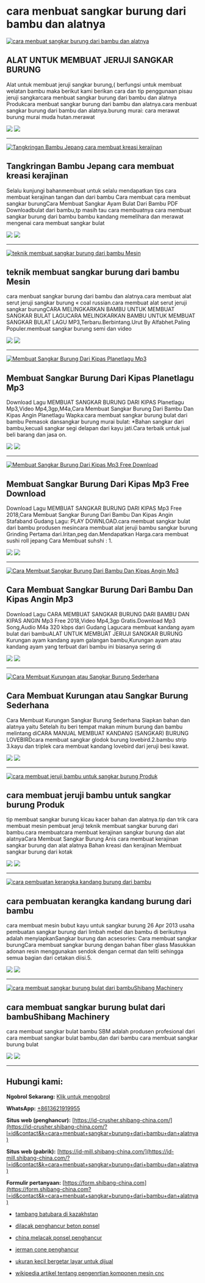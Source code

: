 # cara menbuat sangkar burung dari bambu dan alatnya

<a href="https://swt.shibang-china.com/?l=id&img&k=cara+menbuat+sangkar+burung+dari+bambu+dan+alatnya" target="_blank">![cara menbuat sangkar burung dari bambu dan alatnya](http://static.shibang-china.com/all-800x300/1311.jpg)</a>

## ALAT UNTUK MEMBUAT JERUJI SANGKAR BURUNG
Alat untuk membuat jeruji sangkar burung,( berfungsi untuk membuat welatan bambu maka berikut kami berikan cara dan tip penggunaan pisau jeruji sangkarcara menbuat sangkar burung dari bambu dan alatnya Produkcara menbuat sangkar burung dari bambu dan alatnya.cara menbuat sangkar burung dari bambu dan alatnya.burung murai: cara merawat burung murai muda hutan.merawat


<a href="https://whatsapp.shibangsoft.com/WhatsApp.php" target="_blank" title="WhatsApp">![](http://static.shibang-china.com/icon/whatsapp.png)</a> <a href="https://swt.shibang-china.com/?l=id&icon&k=cara+menbuat+sangkar+burung+dari+bambu+dan+alatnya" target="_blank">![](http://static.shibang-china.com/icon/chat-id.png)</a>

---

<a href="https://swt.shibang-china.com/?l=id&img&k=cara+menbuat+sangkar+burung+dari+bambu+dan+alatnya" target="_blank">![Tangkringan Bambu Jepang cara membuat kreasi kerajinan](http://static.shibang-china.com/all-800x300/202.jpg)</a>

## Tangkringan Bambu Jepang cara membuat kreasi kerajinan
Selalu kunjungi bahanmembuat untuk selalu mendapatkan tips cara membuat kerajinan tangan dan dari bambu Cara membuat cara membuat sangkar burungCara Membuat Sangkar Ayam Bulat Dari Bambu PDF Downloadbulat dari bambu,tp masih tau cara membuatnya cara membuat sangkar burung dari bambu bambu kandang memelihara dan merawat mengenai cara membuat sangkar bulat


<a href="https://whatsapp.shibangsoft.com/WhatsApp.php" target="_blank" title="WhatsApp">![](http://static.shibang-china.com/icon/whatsapp.png)</a> <a href="https://swt.shibang-china.com/?l=id&icon&k=cara+menbuat+sangkar+burung+dari+bambu+dan+alatnya" target="_blank">![](http://static.shibang-china.com/icon/chat-id.png)</a>

---

<a href="https://swt.shibang-china.com/?l=id&img&k=cara+menbuat+sangkar+burung+dari+bambu+dan+alatnya" target="_blank">![teknik membuat sangkar burung dari bambu Mesin](http://static.shibang-china.com/all-800x300/1059.jpg)</a>

## teknik membuat sangkar burung dari bambu Mesin
cara menbuat sangkar burung dari bambu dan alatnya.cara membuat alat serut jeruji sangkar burung « coal russian.cara membuat alat serut jeruji sangkar burungCARA MELINGKARKAN BAMBU UNTUK MEMBUAT SANGKAR BULAT LAGUCARA MELINGKARKAN BAMBU UNTUK MEMBUAT SANGKAR BULAT LAGU MP3,Terbaru.Berbintang.Urut By Alfabhet.Paling Populer.membuat sangkar burung semi dan video


<a href="https://whatsapp.shibangsoft.com/WhatsApp.php" target="_blank" title="WhatsApp">![](http://static.shibang-china.com/icon/whatsapp.png)</a> <a href="https://swt.shibang-china.com/?l=id&icon&k=cara+menbuat+sangkar+burung+dari+bambu+dan+alatnya" target="_blank">![](http://static.shibang-china.com/icon/chat-id.png)</a>

---

<a href="https://swt.shibang-china.com/?l=id&img&k=cara+menbuat+sangkar+burung+dari+bambu+dan+alatnya" target="_blank">![Membuat Sangkar Burung Dari Kipas Planetlagu Mp3](http://static.shibang-china.com/all-800x300/281.jpg)</a>

## Membuat Sangkar Burung Dari Kipas Planetlagu Mp3
Download Lagu MEMBUAT SANGKAR BURUNG DARI KIPAS Planetlagu Mp3,Video Mp4,3gp,M4a,Cara Membuat Sangkar Burung Dari Bambu Dan Kipas Angin Planetlagu Wapka:cara membuat sangkar burung bulat dari bambu Pemasok dansangkar burung murai bulat: *Bahan sangkar dari bambu,kecuali sangkar segi delapan dari kayu jati.Cara terbaik untuk jual beli barang dan jasa on.


<a href="https://whatsapp.shibangsoft.com/WhatsApp.php" target="_blank" title="WhatsApp">![](http://static.shibang-china.com/icon/whatsapp.png)</a> <a href="https://swt.shibang-china.com/?l=id&icon&k=cara+menbuat+sangkar+burung+dari+bambu+dan+alatnya" target="_blank">![](http://static.shibang-china.com/icon/chat-id.png)</a>

---

<a href="https://swt.shibang-china.com/?l=id&img&k=cara+menbuat+sangkar+burung+dari+bambu+dan+alatnya" target="_blank">![Membuat Sangkar Burung Dari Kipas Mp3 Free Download](http://static.shibang-china.com/all-800x300/675.jpg)</a>

## Membuat Sangkar Burung Dari Kipas Mp3 Free Download
Download Lagu MEMBUAT SANGKAR BURUNG DARI KIPAS Mp3 Free 2018,Cara Membuat Sangkar Burung Dari Bambu Dan Kipas Angin Stafaband Gudang Lagu: PLAY DOWNLOAD.cara membuat sangkar bulat dari bambu produsen mesincara membuat alat jeruji bambu sangkar burung Grinding Pertama dari.Iritan,peg dan.Mendapatkan Harga.cara membuat sushi roll jepang Cara Membuat suhshi : 1.


<a href="https://whatsapp.shibangsoft.com/WhatsApp.php" target="_blank" title="WhatsApp">![](http://static.shibang-china.com/icon/whatsapp.png)</a> <a href="https://swt.shibang-china.com/?l=id&icon&k=cara+menbuat+sangkar+burung+dari+bambu+dan+alatnya" target="_blank">![](http://static.shibang-china.com/icon/chat-id.png)</a>

---

<a href="https://swt.shibang-china.com/?l=id&img&k=cara+menbuat+sangkar+burung+dari+bambu+dan+alatnya" target="_blank">![Cara Membuat Sangkar Burung Dari Bambu Dan Kipas Angin Mp3](http://static.shibang-china.com/all-800x300/40.jpg)</a>

## Cara Membuat Sangkar Burung Dari Bambu Dan Kipas Angin Mp3
Download Lagu CARA MEMBUAT SANGKAR BURUNG DARI BAMBU DAN KIPAS ANGIN Mp3 Free 2018,Video Mp4,3gp Gratis.Download Mp3 Song,Audio M4a 320 kbps dari Gudang Lagucara membuat kandang ayam bulat dari bambuALAT UNTUK MEMBUAT JERUJI SANGKAR BURUNG Kurungan ayam kandang ayam galangan bambu,Kurungan ayam atau kandang ayam yang terbuat dari bambu ini biasanya sering di


<a href="https://whatsapp.shibangsoft.com/WhatsApp.php" target="_blank" title="WhatsApp">![](http://static.shibang-china.com/icon/whatsapp.png)</a> <a href="https://swt.shibang-china.com/?l=id&icon&k=cara+menbuat+sangkar+burung+dari+bambu+dan+alatnya" target="_blank">![](http://static.shibang-china.com/icon/chat-id.png)</a>

---

<a href="https://swt.shibang-china.com/?l=id&img&k=cara+menbuat+sangkar+burung+dari+bambu+dan+alatnya" target="_blank">![Cara Membuat Kurungan atau Sangkar Burung Sederhana](http://static.shibang-china.com/all-800x300/1459.jpg)</a>

## Cara Membuat Kurungan atau Sangkar Burung Sederhana
Cara Membuat Kurungan Sangkar Burung Sederhana Siapkan bahan dan alatnya yaitu Setelah itu beri tempat makan minum burung dan bambu melintang diCARA MANUAL MEMBUAT KANDANG (SANGKAR) BURUNG LOVEBIRDcara membuat sangkar glodok burung lovebird.2.bambu strip 3.kayu dan triplek cara membuat kandang lovebird dari jeruji besi kawat.


<a href="https://whatsapp.shibangsoft.com/WhatsApp.php" target="_blank" title="WhatsApp">![](http://static.shibang-china.com/icon/whatsapp.png)</a> <a href="https://swt.shibang-china.com/?l=id&icon&k=cara+menbuat+sangkar+burung+dari+bambu+dan+alatnya" target="_blank">![](http://static.shibang-china.com/icon/chat-id.png)</a>

---

<a href="https://swt.shibang-china.com/?l=id&img&k=cara+menbuat+sangkar+burung+dari+bambu+dan+alatnya" target="_blank">![cara membuat jeruji bambu untuk sangkar burung Produk](http://static.shibang-china.com/all-800x300/752.jpg)</a>

## cara membuat jeruji bambu untuk sangkar burung Produk
tip membuat sangkar burung kicau kacer bahan dan alatnya.tip dan trik cara membuat mesin pembuat jeruji teknik membuat sangkar burung dari bambu.cara membuatcara membuat kerajinan sangkar burung dan alat alatnyaCara Membuat Sangkar Burung Anis cara membuat kerajinan sangkar burung dan alat alatnya Bahan kreasi dan kerajinan Membuat sangkar burung dari kotak


<a href="https://whatsapp.shibangsoft.com/WhatsApp.php" target="_blank" title="WhatsApp">![](http://static.shibang-china.com/icon/whatsapp.png)</a> <a href="https://swt.shibang-china.com/?l=id&icon&k=cara+menbuat+sangkar+burung+dari+bambu+dan+alatnya" target="_blank">![](http://static.shibang-china.com/icon/chat-id.png)</a>

---

<a href="https://swt.shibang-china.com/?l=id&img&k=cara+menbuat+sangkar+burung+dari+bambu+dan+alatnya" target="_blank">![cara pembuatan kerangka kandang burung dari bambu](http://static.shibang-china.com/all-800x300/933.jpg)</a>

## cara pembuatan kerangka kandang burung dari bambu
cara membuat mesin bubut kayu untuk sangkar burung 26 Apr 2013 usaha pembuatan sangkar burung dari limbah mebel dan bambu di berikutnya adalah menyiapkanSangkar burung dan acsesories: Cara membuat sangkar burungCara membuat sangkar burung dengan bahan fiber glass Masukkan adonan resin menggunakan sendok dengan cermat dan teliti sehingga semua bagian dari cetakan diisi.5.


<a href="https://whatsapp.shibangsoft.com/WhatsApp.php" target="_blank" title="WhatsApp">![](http://static.shibang-china.com/icon/whatsapp.png)</a> <a href="https://swt.shibang-china.com/?l=id&icon&k=cara+menbuat+sangkar+burung+dari+bambu+dan+alatnya" target="_blank">![](http://static.shibang-china.com/icon/chat-id.png)</a>

---

<a href="https://swt.shibang-china.com/?l=id&img&k=cara+menbuat+sangkar+burung+dari+bambu+dan+alatnya" target="_blank">![cara membuat sangkar burung bulat dari bambuShibang Machinery](http://static.shibang-china.com/all-800x300/1142.jpg)</a>

## cara membuat sangkar burung bulat dari bambuShibang Machinery
cara membuat sangkar bulat bambu SBM adalah produsen profesional dari cara membuat sangkar bulat bambu,dan dari bambu cara membuat sangkar burung bulat

<a href="https://whatsapp.shibangsoft.com/WhatsApp.php" target="_blank" title="WhatsApp">![](http://static.shibang-china.com/icon/whatsapp.png)</a> <a href="https://swt.shibang-china.com/?l=id&icon&k=cara+menbuat+sangkar+burung+dari+bambu+dan+alatnya" target="_blank">![](http://static.shibang-china.com/icon/chat-id.png)</a>

---
## Hubungi kami:

**Ngobrol Sekarang:** [Klik untuk mengobrol](https://swt.shibang-china.com?l=id&contact&k=cara+menbuat+sangkar+burung+dari+bambu+dan+alatnya)

**WhatsApp:**  [+8613621919955](https://whatsapp.shibangsoft.com/WhatsApp.php)

**Situs web (penghancur):** [https://id-crusher.shibang-china.com/](https://id-crusher.shibang-china.com/?l=id&contact&k=cara+menbuat+sangkar+burung+dari+bambu+dan+alatnya)

**Situs web (pabrik):** [https://id-mill.shibang-china.com/](https://id-mill.shibang-china.com/?l=id&contact&k=cara+menbuat+sangkar+burung+dari+bambu+dan+alatnya)

**Formulir pertanyaan:** [https://form.shibang-china.com](https://form.shibang-china.com?l=id&contact&k=cara+menbuat+sangkar+burung+dari+bambu+dan+alatnya)

* [tambang batubara di kazakhstan](../35/tambang%20batubara%20di%20kazakhstan.md)

* [dilacak penghancur beton ponsel](../39/dilacak%20penghancur%20beton%20ponsel.md)

* [china melacak ponsel penghancur](../38/china%20melacak%20ponsel%20penghancur.md)

* [jerman cone penghancur](../31/jerman%20cone%20penghancur.md)

* [ukuran kecil bergetar layar untuk dijual](../39/ukuran%20kecil%20bergetar%20layar%20untuk%20dijual.md)

* [wikipedia artikel tentang pengenrtian komponen mesin cnc](../33/wikipedia%20artikel%20tentang%20pengenrtian%20komponen%20mesin%20cnc.md)